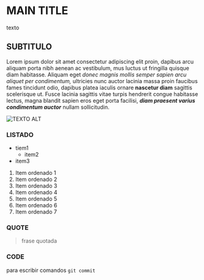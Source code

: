 # MAIN TITLE

texto

## SUBTITULO

Lorem ipsum dolor sit amet consectetur adipiscing elit proin, dapibus arcu aliquam porta nibh aenean ac vestibulum, mus luctus ut fringilla quisque diam habitasse. Aliquam eget *donec magnis mollis semper sapien arcu aliquet per condimentum,* ultricies nunc auctor lacinia massa proin faucibus fames tincidunt odio, dapibus platea iaculis ornare **nascetur diam** sagittis scelerisque ut. Fusce lacinia sagittis vitae turpis hendrerit congue habitasse lectus, magna blandit sapien eros eget porta facilisi, ***diam praesent varius condimentum auctor*** nullam sollicitudin.

![TEXTO ALT](https://images.unsplash.com/photo-1569498217323-f845f8913634?ixlib=rb-1.2.1&ixid=eyJhcHBfaWQiOjEyMDd9&auto=format&fit=crop&w=961&q=80)

### LISTADO

* tiem1
    * item2
* item3

1. Item ordenado 1
2. Item ordenado 2
3. Item ordenado 3
4. Item ordenado 4
5. Item ordenado 5
6. Item ordenado 6
7. Item ordenado 7

### QUOTE

> frase quotada

### CODE

para escribir comandos `git commit`
